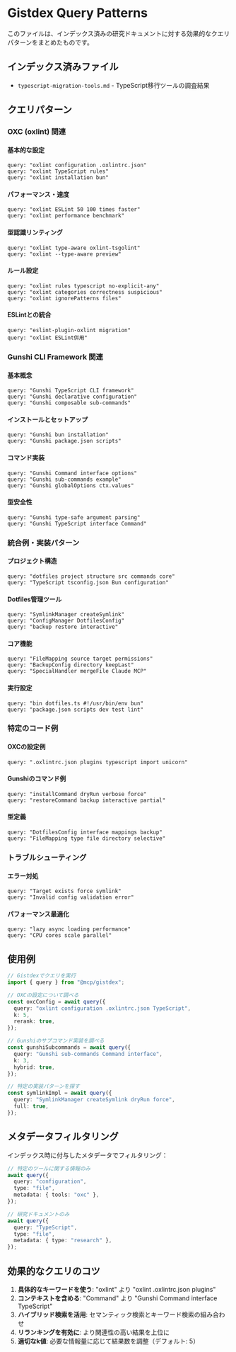 # Gistdex Query Patterns

このファイルは、インデックス済みの研究ドキュメントに対する効果的なクエリパターンをまとめたものです。

## インデックス済みファイル

- `typescript-migration-tools.md` - TypeScript移行ツールの調査結果

## クエリパターン

### OXC (oxlint) 関連

#### 基本的な設定

```
query: "oxlint configuration .oxlintrc.json"
query: "oxlint TypeScript rules"
query: "oxlint installation bun"
```

#### パフォーマンス・速度

```
query: "oxlint ESLint 50 100 times faster"
query: "oxlint performance benchmark"
```

#### 型認識リンティング

```
query: "oxlint type-aware oxlint-tsgolint"
query: "oxlint --type-aware preview"
```

#### ルール設定

```
query: "oxlint rules typescript no-explicit-any"
query: "oxlint categories correctness suspicious"
query: "oxlint ignorePatterns files"
```

#### ESLintとの統合

```
query: "eslint-plugin-oxlint migration"
query: "oxlint ESLint併用"
```

### Gunshi CLI Framework 関連

#### 基本概念

```
query: "Gunshi TypeScript CLI framework"
query: "Gunshi declarative configuration"
query: "Gunshi composable sub-commands"
```

#### インストールとセットアップ

```
query: "Gunshi bun installation"
query: "Gunshi package.json scripts"
```

#### コマンド実装

```
query: "Gunshi Command interface options"
query: "Gunshi sub-commands example"
query: "Gunshi globalOptions ctx.values"
```

#### 型安全性

```
query: "Gunshi type-safe argument parsing"
query: "Gunshi TypeScript interface Command"
```

### 統合例・実装パターン

#### プロジェクト構造

```
query: "dotfiles project structure src commands core"
query: "TypeScript tsconfig.json Bun configuration"
```

#### Dotfiles管理ツール

```
query: "SymlinkManager createSymlink"
query: "ConfigManager DotfilesConfig"
query: "backup restore interactive"
```

#### コア機能

```
query: "FileMapping source target permissions"
query: "BackupConfig directory keepLast"
query: "SpecialHandler mergeFile Claude MCP"
```

#### 実行設定

```
query: "bin dotfiles.ts #!/usr/bin/env bun"
query: "package.json scripts dev test lint"
```

### 特定のコード例

#### OXCの設定例

```
query: ".oxlintrc.json plugins typescript import unicorn"
```

#### Gunshiのコマンド例

```
query: "installCommand dryRun verbose force"
query: "restoreCommand backup interactive partial"
```

#### 型定義

```
query: "DotfilesConfig interface mappings backup"
query: "FileMapping type file directory selective"
```

### トラブルシューティング

#### エラー対処

```
query: "Target exists force symlink"
query: "Invalid config validation error"
```

#### パフォーマンス最適化

```
query: "lazy async loading performance"
query: "CPU cores scale parallel"
```

## 使用例

```typescript
// Gistdexでクエリを実行
import { query } from "@mcp/gistdex";

// OXCの設定について調べる
const oxcConfig = await query({
  query: "oxlint configuration .oxlintrc.json TypeScript",
  k: 5,
  rerank: true,
});

// Gunshiのサブコマンド実装を調べる
const gunshiSubcommands = await query({
  query: "Gunshi sub-commands Command interface",
  k: 3,
  hybrid: true,
});

// 特定の実装パターンを探す
const symlinkImpl = await query({
  query: "SymlinkManager createSymlink dryRun force",
  full: true,
});
```

## メタデータフィルタリング

インデックス時に付与したメタデータでフィルタリング：

```typescript
// 特定のツールに関する情報のみ
await query({
  query: "configuration",
  type: "file",
  metadata: { tools: "oxc" },
});

// 研究ドキュメントのみ
await query({
  query: "TypeScript",
  type: "file",
  metadata: { type: "research" },
});
```

## 効果的なクエリのコツ

1. **具体的なキーワードを使う**: "oxlint" より "oxlint .oxlintrc.json plugins"
2. **コンテキストを含める**: "Command" より "Gunshi Command interface TypeScript"
3. **ハイブリッド検索を活用**: セマンティック検索とキーワード検索の組み合わせ
4. **リランキングを有効に**: より関連性の高い結果を上位に
5. **適切なk値**: 必要な情報量に応じて結果数を調整（デフォルト: 5）
